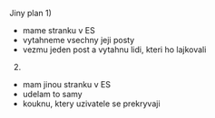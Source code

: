 Jiny plan
1)
- mame stranku v ES
- vytahneme vsechny jeji posty
- vezmu jeden post a vytahnu lidi, kteri ho lajkovali
2)
- mam jinou stranku v ES
- udelam to samy
- kouknu, ktery uzivatele se prekryvaji
